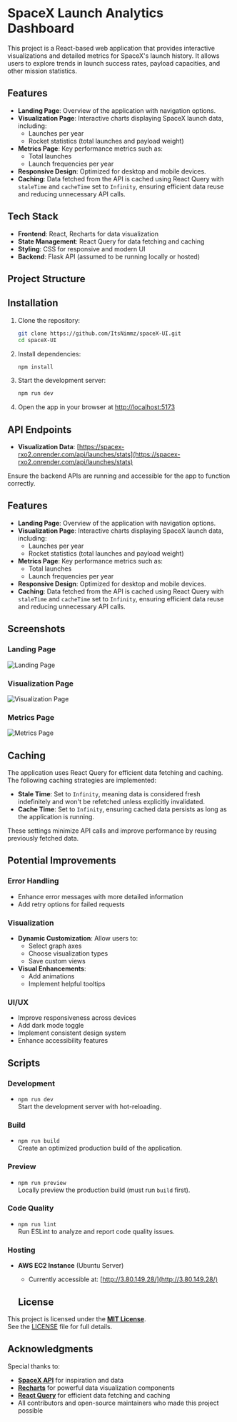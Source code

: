 # SpaceX Launch Analytics Dashboard

This project is a React-based web application that provides interactive visualizations and detailed metrics for SpaceX's launch history. It allows users to explore trends in launch success rates, payload capacities, and other mission statistics.

## Features

- **Landing Page**: Overview of the application with navigation options.
- **Visualization Page**: Interactive charts displaying SpaceX launch data, including:
  - Launches per year
  - Rocket statistics (total launches and payload weight)
- **Metrics Page**: Key performance metrics such as:
  - Total launches
  - Launch frequencies per year
- **Responsive Design**: Optimized for desktop and mobile devices.
- **Caching**: Data fetched from the API is cached using React Query with `staleTime` and `cacheTime` set to `Infinity`, ensuring efficient data reuse and reducing unnecessary API calls.

## Tech Stack

- **Frontend**: React, Recharts for data visualization
- **State Management**: React Query for data fetching and caching
- **Styling**: CSS for responsive and modern UI
- **Backend**: Flask API (assumed to be running locally or hosted)

## Project Structure


## Installation

1. Clone the repository:
   ```bash
   git clone https://github.com/ItsNimmz/spaceX-UI.git
   cd spaceX-UI
   ```

2. Install dependencies:
   ```bash
   npm install
   ```
3. Start the development server:
   ```bash
   npm run dev
   ```

4. Open the app in your browser at [http://localhost:5173](http://localhost:5173)

## API Endpoints

- **Visualization Data**: [https://spacex-rxo2.onrender.com/api/launches/stats](https://spacex-rxo2.onrender.com/api/launches/stats)

Ensure the backend APIs are running and accessible for the app to function correctly.

## Features

- **Landing Page**: Overview of the application with navigation options.
- **Visualization Page**: Interactive charts displaying SpaceX launch data, including:
  - Launches per year
  - Rocket statistics (total launches and payload weight)
- **Metrics Page**: Key performance metrics such as:
  - Total launches
  - Launch frequencies per year
- **Responsive Design**: Optimized for desktop and mobile devices.
- **Caching**: Data fetched from the API is cached using React Query with `staleTime` and `cacheTime` set to `Infinity`, ensuring efficient data reuse and reducing unnecessary API calls.

## Screenshots

### Landing Page
![Landing Page](./screenshots/landing.png)

### Visualization Page
![Visualization Page](./screenshots/launch.png)

### Metrics Page
![Metrics Page](./screenshots/landing.png)

## Caching

The application uses React Query for efficient data fetching and caching. The following caching strategies are implemented:

- **Stale Time**: Set to `Infinity`, meaning data is considered fresh indefinitely and won't be refetched unless explicitly invalidated.
- **Cache Time**: Set to `Infinity`, ensuring cached data persists as long as the application is running.

These settings minimize API calls and improve performance by reusing previously fetched data.

## Potential Improvements

### Error Handling
- Enhance error messages with more detailed information
- Add retry options for failed requests

### Visualization
- **Dynamic Customization**: Allow users to:
  - Select graph axes
  - Choose visualization types
  - Save custom views
- **Visual Enhancements**:
  - Add animations
  - Implement helpful tooltips

### UI/UX
- Improve responsiveness across devices
- Add dark mode toggle
- Implement consistent design system
- Enhance accessibility features


## Scripts

### Development
- `npm run dev`  
  Start the development server with hot-reloading.

### Build
- `npm run build`  
  Create an optimized production build of the application.

### Preview
- `npm run preview`  
  Locally preview the production build (must run `build` first).

### Code Quality
- `npm run lint`  
  Run ESLint to analyze and report code quality issues.


### Hosting
- **AWS EC2 Instance** (Ubuntu Server)  
  - Currently accessible at: [http://3.80.149.28/](http://3.80.149.28/)

  ## License

This project is licensed under the **[MIT License](LICENSE)**.  
See the [LICENSE](LICENSE) file for full details.

## Acknowledgments

Special thanks to:
- **[SpaceX API](https://github.com/r-spacex/SpaceX-API)** for inspiration and data
- **[Recharts](https://recharts.org/)** for powerful data visualization components
- **[React Query](https://tanstack.com/query/latest/)** for efficient data fetching and caching
- All contributors and open-source maintainers who made this project possible


